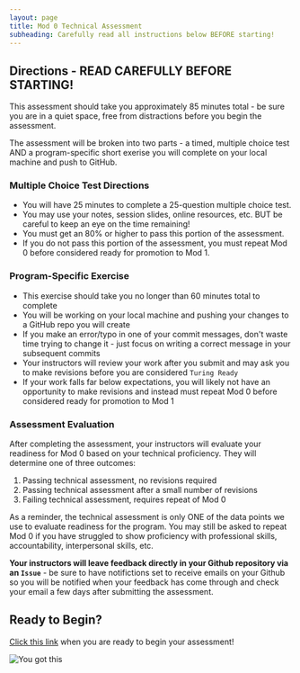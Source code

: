 ```yaml
---
layout: page
title: Mod 0 Technical Assessment
subheading: Carefully read all instructions below BEFORE starting!
---
```

## Directions - READ CAREFULLY BEFORE STARTING!
This assessment should take you approximately 85 minutes total - be sure you are in a quiet space, free from distractions before you begin the assessment.

The assessment will be broken into two parts - a timed, multiple choice test AND a program-specific short exerise you will complete on your local machine and push to GitHub.

### Multiple Choice Test Directions
- You will have 25 minutes to complete a 25-question multiple choice test.
- You may use your notes, session slides, online resources, etc. BUT be careful to keep an eye on the time remaining!
- You must get an 80% or higher to pass this portion of the assessment.
- If you do not pass this portion of the assessment, you must repeat Mod 0 before considered ready for promotion to Mod 1.

### Program-Specific Exercise
- This exercise should take you no longer than 60 minutes total to complete
- You will be working on your local machine and pushing your changes to a GitHub repo you will create
- If you make an error/typo in one of your commit messages, don't waste time trying to change it - just focus on writing a correct message in your subsequent commits
- Your instructors will review your work after you submit and may ask you to make revisions before you are considered `Turing Ready`
- If your work falls far below expectations, you will likely not have an opportunity to make revisions and instead must repeat Mod 0 before considered ready for promotion to Mod 1

### Assessment Evaluation
After completing the assessment, your instructors will evaluate your readiness for Mod 0 based on your technical proficiency. They will determine one of three outcomes:
1. Passing technical assessment, no revisions required
2. Passing technical assessment after a small number of revisions
3. Failing technical assessment, requires repeat of Mod 0

As a reminder, the technical assessment is only ONE of the data points we use to evaluate readiness for the program. You may still be asked to repeat Mod 0 if you have struggled to show proficiency with professional skills, accountability, interpersonal skills, etc.

**Your instructors will leave feedback directly in your Github repository via an `Issue`** - be sure to have notifictions set to receive emails on your Github so you will be notified when your feedback has come through and check your email a few days after submitting the assessment.

## Ready to Begin?
[Click this link](https://github.com/turingschool/mod0_assessment3) when you are ready to begin your assessment! 

![You got this](https://media.giphy.com/media/xT9IgEYXCNqPZnqMuY/giphy.gif)